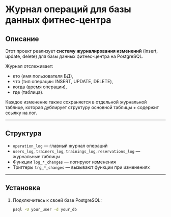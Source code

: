 # Журнал операций для базы данных фитнес-центра

## Описание

Этот проект реализует **систему журналирования изменений** (insert, update, delete) для базы данных фитнес-центра на PostgreSQL.

Журнал отслеживает:
- кто (имя пользователя БД),
- что (тип операции: INSERT, UPDATE, DELETE),
- когда (время операции),
- где (таблица).

Каждое изменение также сохраняется в отдельной журнальной таблице, которая дублирует структуру основной таблицы + содержит ссылку на лог.

---

##  Структура

- `operation_log` — главный журнал операций
- `users_log`, `trainers_log`, `trainings_log`, `reservations_log` — журнальные таблицы
- Функции `log_*_changes` — логируют изменения
- Триггеры `trg_*_changes` — вызывают функции при изменениях

---

## Установка

1. Подключитесь к своей базе PostgreSQL:
   ```bash
   psql -U your_user -d your_db
